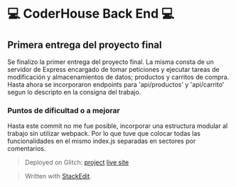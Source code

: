 
 # 💻 CoderHouse Back End 💻 # 

## Primera entrega del proyecto final ##

Se finalizo la primer entrega del proyecto final. La misma consta de un servidor de Express encargado de tomar peticiones y ejecutar tareas de modificación y almacenamientos de datos; productos y carritos de compra. 
Hasta ahora se incorporaron endpoints para 'api/productos' y 'api/carrito' segun lo descripto en la consigna del trabajo. 

### Puntos de dificultad o a mejorar ###
Hasta este commit no me fue posible, incorporar una estructura modular al trabajo sin utilizar webpack. Por lo que tuve que colocar todas las funcionalidades en el mismo index.js separadas en sectores por comentarios.

> Deployed on Glitch: [project](https://glitch.com/edit/#!/twilight-lizard-hook/) [live site](https://twilight-lizard-hook.glitch.me/)

> Written with [StackEdit](https://stackedit.io/).